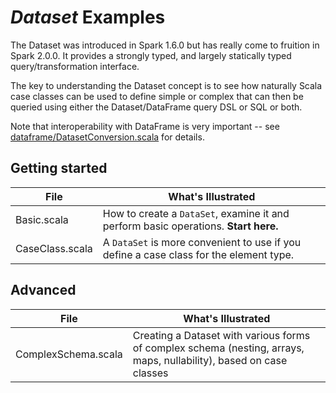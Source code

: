# _Dataset_ Examples

The Dataset was introduced in Spark 1.6.0 but has really come to fruition in Spark 2.0.0. It
provides a strongly typed, and largely statically typed query/transformation interface.

The key to understanding the Dataset concept is to see how naturally
Scala case classes can be used to define simple or complex that can then be queried
using either the Dataset/DataFrame query DSL or SQL or both.

Note that interoperability with DataFrame is very important -- see
[dataframe/DatasetConversion.scala](../dataframe/DatasetConversion.scala) for
details.


## Getting started

| File                  | What's Illustrated    |
|-----------------------|-----------------------|
| Basic.scala           | How to create a `DataSet`, examine it and perform basic operations. **Start here.** |
| CaseClass.scala       | A `DataSet` is more convenient to use if you define a case class for the element type. |

## Advanced

| File                  | What's Illustrated    |
|-----------------------|-----------------------|
| ComplexSchema.scala   | Creating a Dataset with various forms of complex schema (nesting, arrays, maps, nullability), based on case classes |
